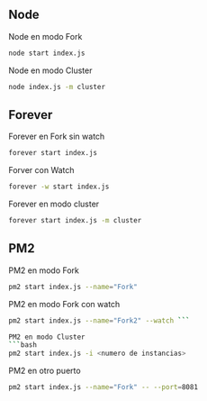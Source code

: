 ## Node

Node en modo Fork

```bash
node start index.js
```

Node en modo Cluster

```bash
node index.js -m cluster
```

## Forever

Forever en Fork sin watch
```bash
forever start index.js
```

Forver con Watch
```bash
forever -w start index.js
```

Forever en modo cluster 
```bash
forever start index.js -m cluster
```

## PM2

PM2 en modo Fork
```bash
pm2 start index.js --name="Fork"
```
PM2 en modo Fork con watch
```bash
pm2 start index.js --name="Fork2" --watch ```

PM2 en modo Cluster
```bash
pm2 start index.js -i <numero de instancias>
```

PM2 en otro puerto
```bash
pm2 start index.js --name="Fork" -- --port=8081
```